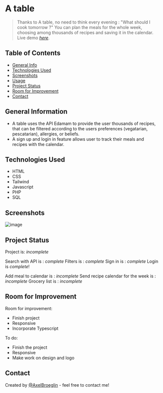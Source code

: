 # A table
> Thanks to A table, no need to think every evening : "What should I cook tomorrow ?" You can plan the meals for the whole week, choosing among thousands of recipes and saving it in the calendar.
> Live demo [_here_]([https://axelbroeglin.dev/a-table/public/index.php]).

## Table of Contents
* [General Info](#general-information)
* [Technologies Used](#technologies-used)
* [Screenshots](#screenshots) 
* [Usage](#usage)
* [Project Status](#project-status)
* [Room for Improvement](#room-for-improvement)
* [Contact](#contact)


## General Information
- A table uses the API Edamam to provide the user thousands of recipes, that can be filtered according to the users preferences (vegatarian, pescatarian), allergies, or beliefs.
- A sign up and login in feature allows user to track their meals and recipes with the calendar. 

## Technologies Used
- HTML
- CSS
- Tailwind
- Javascript
- PHP
- SQL


## Screenshots
![image](https://user-images.githubusercontent.com/16608247/193648087-73ac8dc0-e581-455e-8773-b04a34dd22e6.png)


## Project Status
Project is: _incomplete_

Search with API is : _complete_
Filters is : _complete_
Sign in is : _complete_
Login is _complete_!

Add meal to calendar is : _incomplete_
Send recipe calendar for the week is : _incomplete_
Grocery list is : _incomplete_

## Room for Improvement
Room for improvement:
- Finish project
- Responsive
- Incorporate Typescript

To do:
- Finish the project
- Responsive
- Make work on design and logo 


## Contact
Created by [@AxelBroeglin](https://www.axelbroeglin.dev) - feel free to contact me!
